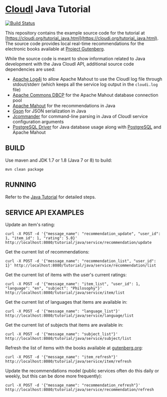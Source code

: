 [CloudI](https://cloudi.org) Java Tutorial
=========================================

[![Build Status](https://app.travis-ci.com/CloudI/cloudi_tutorial_java.svg?branch=master)](https://app.travis-ci.com/CloudI/cloudi_tutorial_java)

This repository contains the example source code for the tutorial at
[https://cloudi.org/tutorial_java.html](https://cloudi.org/tutorial_java.html).  The source code provides local real-time recommendations for
the electronic books available at
[Project Gutenberg](http://www.gutenberg.org/).

While the source code is meant to show information related to Java development
with the Java CloudI API, additional source code dependencies are used:

* [Apache Log4j](https://logging.apache.org/log4j/) to allow Apache Mahout to use the CloudI log file through stdout/stderr (which keeps all the service log output in the `cloudi.log` file)
* [Apache Commons DBCP](http://commons.apache.org/dbcp/) for the Apache Mahout database connection pool
* [Apache Mahout](https://mahout.apache.org/) for the recommendations in Java
* [Gson](https://github.com/google/gson) for JSON serialization in Java
* [Jcommander](http://jcommander.org/) for command-line parsing in Java of CloudI service configuration arguments
* [PostgreSQL Driver](https://search.maven.org/artifact/org.postgresql/postgresql/9.4.1212.jre7/bundle) for Java database usage along with [PostgreSQL](https://www.postgresql.org/) and Apache Mahout

BUILD
-----

Use maven and JDK 1.7 or 1.8 (Java 7 or 8) to build:

    mvn clean package

RUNNING
-------

Refer to the [Java Tutorial](https://cloudi.org/tutorial_java.html#how_do_book_recommendations_occur) for detailed steps.

SERVICE API EXAMPLES
--------------------

Update an item's rating:

    curl -X POST -d '{"message_name": "recommendation_update", "user_id": 1, "item_id": 1, "rating": 5.0}' http://localhost:8080/tutorial/java/service/recommendation/update

Get the current list of recommendations:

    curl -X POST -d '{"message_name": "recommendation_list", "user_id": 1}' http://localhost:8080/tutorial/java/service/recommendation/list

Get the current list of items with the user's current ratings:

    curl -X POST -d '{"message_name": "item_list", "user_id": 1, "language": "en", "subject": "Philosophy"}' http://localhost:8080/tutorial/java/service/item/list

Get the current list of languages that items are available in:

    curl -X POST -d '{"message_name": "language_list"}' http://localhost:8080/tutorial/java/service/language/list

Get the current list of subjects that items are available in:

    curl -X POST -d '{"message_name": "subject_list"}' http://localhost:8080/tutorial/java/service/subject/list

Refresh the list of items with the books available at [gutenberg.org](http://www.gutenberg.org/):

    curl -X POST -d '{"message_name": "item_refresh"}' http://localhost:8080/tutorial/java/service/item/refresh

Update the recommendations model (public services often do this daily or weekly, but this can be done more frequently):

    curl -X POST -d '{"message_name": "recommendation_refresh"}' http://localhost:8080/tutorial/java/service/recommendation/refresh

